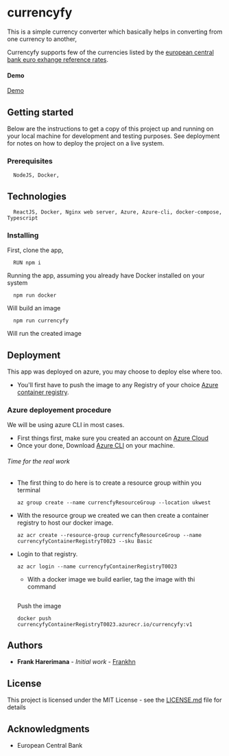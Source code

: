# currencyfy
  This is a simple currency converter which basically helps in converting from one currency to another,

  Currencyfy supports few of the currencies listed by the
  [european central bank euro exhange reference rates](https://www.ecb.europa.eu/stats/policy_and_exchange_rates/euro_reference_exchange_rates/html/index.en.html).

#### Demo

  [Demo](https://currencyfy.azurewebsites.net/)

## Getting started

  Below are the instructions to get a copy of this project up and running on your local machine for development and testing purposes. See deployment for notes on how to deploy the project on a live system.

### Prerequisites

```
  NodeJS, Docker, 
```

## Technologies

```
  ReactJS, Docker, Nginx web server, Azure, Azure-cli, docker-compose, Typescript

```

### Installing

  First, clone the app,

```
  RUN npm i
```

  Running the app, assuming you already have Docker installed on your system

```
  npm run docker
```
  Will build an image

```
  npm run currencyfy
```
  Will run the created image


## Deployment

  This app was deployed on azure, you may choose to deploy else where too.

  - You'll first have to push the image to any Registry of your choice [Azure container registry](https://azure.microsoft.com/en-us/services/container-registry/).

### Azure deployement procedure

  We will be using azure CLI in most cases.

- First things first, make sure you created an account on [Azure Cloud](https://azure.microsoft.com/en-us/free/)
- Once your done, Download [Azure CLI](https://docs.microsoft.com/en-us/cli/azure/?view=azure-cli-latest) on your machine.

###### Time for the real work

- The first thing to do here is to create a resource group within you terminal
  ```
  az group create --name currencfyResourceGroup --location ukwest
  ```
- With the resource group we created we can then create a container registry
  to host our docker image. 

  ```
  az acr create --resource-group currencfyResourceGroup --name currencyfyContainerRegistryT0023 --sku Basic
  ```
- Login to that registry.
  ```
  az acr login --name currencyfyContainerRegistryT0023
  ```
  - With a docker image we build earlier, tag the image with thi command

  ```docker tag currencyfy currencyfyContainerRegistryT0023.azurecr.io/currencyfy:v1
  ```
  Push the image
  ```
  docker push currencyfyContainerRegistryT0023.azurecr.io/currencyfy:v1
  ```

## Authors

* **Frank Harerimana** - *Initial work* - [Frankhn](https://github.com/frankhn)

## License

  This project is licensed under the MIT License - see the [LICENSE.md](LICENSE.md) file for details

## Acknowledgments

* European Central Bank